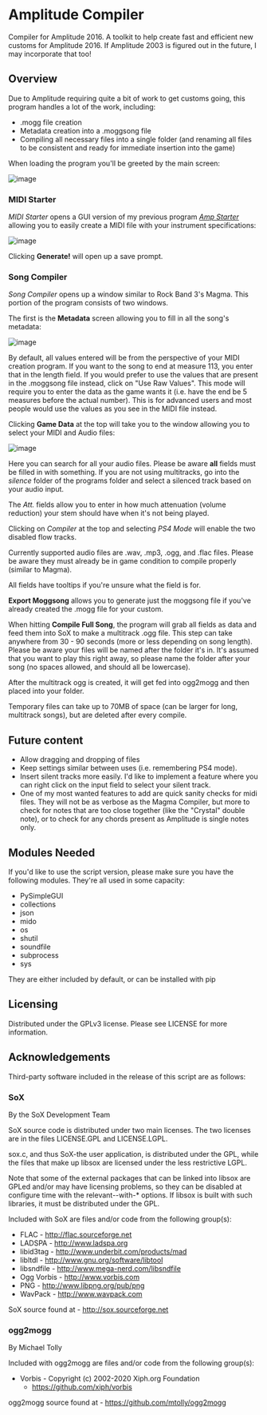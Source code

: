 # Amplitude Compiler
Compiler for Amplitude 2016. A toolkit to help create fast and efficient new customs for Amplitude 2016. If Amplitude 2003 is figured out in the future, I may incorporate that too!

## Overview
Due to Amplitude requiring quite a bit of work to get customs going, this program handles a lot of the work, including:
* .mogg file creation
* Metadata creation into a .moggsong file
* Compiling all necessary files into a single folder (and renaming all files to be consistent and ready for immediate insertion into the game)

When loading the program you'll be greeted by the main screen:

![image](https://user-images.githubusercontent.com/74471839/136065771-e8e4ad01-0325-477e-bc94-0548dc75ed9e.png)

### MIDI Starter

_MIDI Starter_ opens a GUI version of my previous program [_Amp Starter_](https://github.com/AddyMills/AmpStarter) allowing you to easily create a MIDI file with your instrument specifications:

![image](https://user-images.githubusercontent.com/74471839/136855828-163f364c-adb8-42e4-afed-9c00f668fb10.png)

Clicking **Generate!** will open up a save prompt.

### Song Compiler

_Song Compiler_ opens up a window similar to Rock Band 3's Magma. This portion of the program consists of two windows.

The first is the **Metadata** screen allowing you to fill in all the song's metadata:

![image](https://user-images.githubusercontent.com/74471839/136858205-9a216e9d-29c3-4347-8839-912a0d54d46d.png)

By default, all values entered will be from the perspective of your MIDI creation program. If you want to the song to end at measure 113, you enter that in the length field. If you would prefer to use the values that are present in the .moggsong file instead, click on "Use Raw Values". This mode will require you to enter the data as the game wants it (i.e. have the end be 5 measures before the actual number). This is for advanced users and most people would use the values as you see in the MIDI file instead.

Clicking **Game Data** at the top will take you to the window allowing you to select your MIDI and Audio files:

![image](https://user-images.githubusercontent.com/74471839/136858227-c516dc4c-cf4e-47e2-9e55-bebdc415ef1f.png)

Here you can search for all your audio files. Please be aware **all** fields must be filled in with something. If you are not using multitracks, go into the *silence* folder of the programs folder and select a silenced track based on your audio input.

The *Att.* fields allow you to enter in how much attenuation (volume reduction) your stem should have when it's not being played.

Clicking on *Compiler* at the top and selecting *PS4 Mode* will enable the two disabled flow tracks.

Currently supported audio files are .wav, .mp3, .ogg, and .flac files. Please be aware they must already be in game condition to compile properly (similar to Magma).

All fields have tooltips if you're unsure what the field is for.

**Export Moggsong** allows you to generate just the moggsong file if you've already created the .mogg file for your custom.

When hitting **Compile Full Song**, the program will grab all fields as data and feed them into SoX to make a multitrack .ogg file. This step can take anywhere from 30 - 90 seconds (more or less depending on song length). Please be aware your files will be named after the folder it's in. It's assumed that you want to play this right away, so please name the folder after your song (no spaces allowed, and should all be lowercase).

After the multitrack ogg is created, it will get fed into ogg2mogg and then placed into your folder.

Temporary files can take up to 70MB of space (can be larger for long, multitrack songs), but are deleted after every compile.

## Future content

* Allow dragging and dropping of files
* Keep settings similar between uses (i.e. remembering PS4 mode).
* Insert silent tracks more easily. I'd like to implement a feature where you can right click on the input field to select your silent track.
* One of my most wanted features to add are quick sanity checks for midi files. They will not be as verbose as the Magma Compiler, but more to check for notes that are too close together (like the "Crystal" double note), or to check for any chords present as Amplitude is single notes only.

## Modules Needed
If you'd like to use the script version, please make sure you have the following modules. They're all used in some capacity:
* PySimpleGUI
* collections
* json
* mido
* os
* shutil
* soundfile
* subprocess
* sys

They are either included by default, or can be installed with pip

## Licensing
Distributed under the GPLv3 license. Please see LICENSE for more information.

## Acknowledgements
Third-party software included in the release of this script are as follows:
### SoX
By the SoX Development Team

SoX source code is distributed under two main licenses. The two
licenses are in the files LICENSE.GPL and LICENSE.LGPL.

sox.c, and thus SoX-the user application, is distributed under the
GPL, while the files that make up libsox are licensed under the less
restrictive LGPL.

Note that some of the external packages that can be linked into libsox
are GPLed and/or may have licensing problems, so they can be disabled
at configure time with the relevant--with-* options. If libsox is built
with such libraries, it must be distributed under the GPL.

Included with SoX are files and/or code from the following group(s):

* FLAC - http://flac.sourceforge.net
* LADSPA - http://www.ladspa.org
* libid3tag - http://www.underbit.com/products/mad
* libltdl - http://www.gnu.org/software/libtool
* libsndfile - http://www.mega-nerd.com/libsndfile
* Ogg Vorbis - http://www.vorbis.com
* PNG - http://www.libpng.org/pub/png
* WavPack - http://www.wavpack.com

SoX source found at - http://sox.sourceforge.net

### ogg2mogg
By Michael Tolly

Included with ogg2mogg are files and/or code from the following group(s):

* Vorbis - Copyright (c) 2002-2020 Xiph.org Foundation
  * https://github.com/xiph/vorbis

ogg2mogg source found at - https://github.com/mtolly/ogg2mogg

